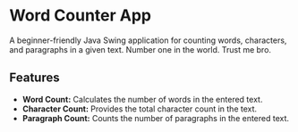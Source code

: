 # Word Counter App
A beginner-friendly Java Swing application for counting words, characters, and paragraphs in a given text.
Number one in the world. Trust me bro. 
## Features
- **Word Count:** Calculates the number of words in the entered text.
- **Character Count:** Provides the total character count in the text.
- **Paragraph Count:** Counts the number of paragraphs in the entered text.
